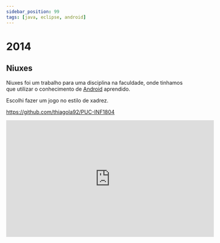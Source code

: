 ```yaml
---
sidebar_position: 99
tags: [java, eclipse, android]
---
```


# 2014

## Niuxes

Niuxes foi um trabalho para uma disciplina na faculdade, onde tinhamos que utilizar o conhecimento de [Android](https://en.wikipedia.org/wiki/Android_(operating_system)) aprendido.  

Escolhi fazer um jogo no estilo de xadrez.  

https://github.com/thiagola92/PUC-INF1804  

<iframe width="560" height="315" src="https://www.youtube.com/embed/nRaM2R9Z8ig" title="YouTube video player" frameborder="0" allow="accelerometer; autoplay; clipboard-write; encrypted-media; gyroscope; picture-in-picture; web-share" allowfullscreen></iframe>  